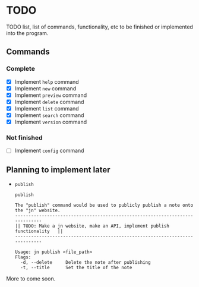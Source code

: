 # TODO
TODO list, list of commands, functionality, etc to be finished or implemented into the program.

## Commands

### Complete
- [x] Implement `help` command
- [x] Implement `new` command
- [x] Implement `preview` command
- [x] Implement `delete` command
- [x] Implement `list` command
- [x] Implement `search` command
- [x] Implement `version` command

### Not finished
- [ ] Implement `config` command

## Planning to implement later

* `publish`
  ```
  publish

  The "publish" command would be used to publicly publish a note onto the "jn" website.
  -----------------------------------------------------------------------------
  || TODO: Make a jn website, make an API, implement publish functionality   ||
  -----------------------------------------------------------------------------

  Usage: jn publish <file_path>
  Flags:
    -d, --delete     Delete the note after publishing
    -t, --title      Set the title of the note
  ```

More to come soon.

